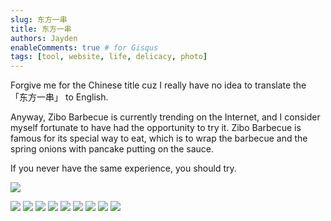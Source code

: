```yaml
---
slug: 东方一串
title: 东方一串
authors: Jayden
enableComments: true # for Gisqus
tags: [tool, website, life, delicacy, photo]
---
```

Forgive me for the Chinese title cuz I really have no idea to translate the 「东方一串」 to English.

Anyway, Zibo Barbecue is currently trending on the Internet, and I consider myself fortunate to have had the opportunity to try it. Zibo Barbecue is famous for its special way to eat, which is to wrap the barbecue and the spring onions with pancake putting on the sauce.

If you never have the same experience, you should try.

![](assets/IMG_2891.jpeg)
<!--truncate-->
![](assets/IMG_2896.jpeg)
![](assets/IMG_2898.jpeg)
![](assets/IMG_2897.jpeg)
![](assets/IMG_2895.jpeg)
![](assets/IMG_2894.jpeg)
![](assets/IMG_2893.jpeg)
![](assets/IMG_2892.jpeg)
![](assets/IMG_2890.jpeg)
![](assets/IMG_2889.jpeg)
